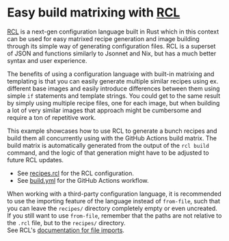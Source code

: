 # Easy build matrixing with [RCL](https://rcl-lang.org/)

[RCL](https://rcl-lang.org/) is a next-gen configuration language built in Rust which in this context can be used for easy matrixed recipe generation and image building through its simple way of generating configuration files. RCL is a superset of JSON and functions similarly to Jsonnet and Nix, but has a much better syntax and user experience.

The benefits of using a configuration language with built-in matrixing and templating is that you can easily generate multiple similar recipes using ex. different base images and easily introduce differences between them using simple `if` statements and template strings. You could get to the same result by simply using multiple recipe files, one for each image, but when building a lot of very similar images that approach might be cumbersome and require a ton of repetitive work.

This example showcases how to use RCL to generate a bunch recipes and build them all concurrently using with the GitHub Actions build matrix. The build matrix is automatically generated from the output of the `rcl build` command, and the logic of that generation might have to be adjusted to future RCL updates.

- See [recipes.rcl](./recipes.rcl) for the RCL configuration.
- See [build.yml](./build.yml) for the GitHub Actions workflow.

When working with a third-party configuration language, it is recommended to use the importing feature of the language instead of `from-file`, such that you can leave the `recipes/` directory completely empty or even uncreated. If you still want to use `from-file`, remember that the paths are not relative to the `.rcl` file, but to the `recipes/` directory.   
See RCL's [documentation for file imports](https://docs.ruuda.nl/rcl/imports/).